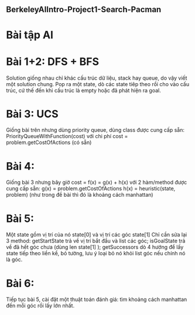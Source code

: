## BerkeleyAIIntro-Project1-Search-Pacman

# Bài tập AI

# Bài 1+2: DFS + BFS
  Solution giống nhau chỉ khác cấu trúc dữ liệu, stack hay queue, do vậy viết một solution chung.
  Pop ra một state, dò các state tiêp theo rồi cho vào cấu trúc, cứ thế đến khi cấu trúc là empty hoặc đã phát hiện ra goal.
  
# Bài 3: UCS
  Giống bài trên nhưng dùng priority queue, dùng class được cung cấp sẵn: PriorityQueueWithFunction(cost) với chi phí cost = problem.getCostOfActions (có sẵn)
  
# Bài 4:
  Giống bài 3 nhưng bây giờ cost = f(x) = g(x) + h(x) với 2 hàm/method được cung cấp sẵn:
  g(x) = problem.getCostOfActions 
  h(x) = heuristic(state, problem) (như trong đề bài thì đó là khoảng cách manhattan)
  
# Bài 5:
  Một state gồm vị trí của nó state[0] và vị trí các góc state[1]
  Chỉ cần sửa lại 3 method: getStartState trả về vị trí bắt đầu và list các góc; isGoalState trả về đã hết góc chưa (dùng len state[1] ); getSuccessors dò 4 hướng để lấy state   tiếp theo liền kề, bỏ tường, lưu ý loại bỏ nó khỏi list góc nếu chính nó là góc.
  
# Bài 6:
  Tiếp tục bài 5, cài đặt một thuật toán đánh giá: tìm khoảng cách manhattan đến mỗi góc rồi lấy lớn nhất.

  
